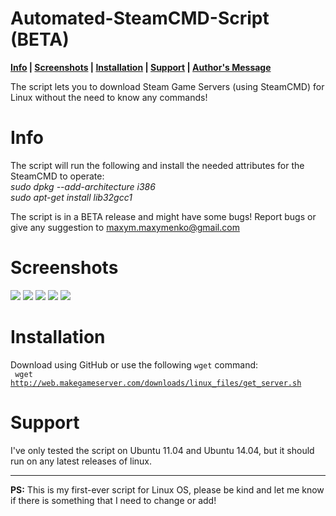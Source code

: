 Automated-SteamCMD-Script (BETA)
=========================

<b><a href="#Info">Info</a> | <a href="#Screenshots">Screenshots</a> | <a href="#Installation">Installation</a> | <a href="#Support">Support</a> | <a href="#Support">Author's Message</a></b>

The script lets you to download Steam Game Servers (using SteamCMD) for Linux without the need to know any commands!<br>

Info
=========================
The script will run the following and install the needed attributes for the SteamCMD to operate:<br>
<i> sudo dpkg --add-architecture i386 </i><br>
<i> sudo apt-get install lib32gcc1 </i><br>

The script is in a BETA release and might have some bugs! Report bugs or give any suggestion to maxym.maxymenko@gmail.com

Screenshots
=========================
<img src="http://img.f-i-h.info/automated-steamcmd-script/1.png" width="auto" height="auto" >
<img src="http://img.f-i-h.info/automated-steamcmd-script/2.png" width="auto" height="auto" >
<img src="http://img.f-i-h.info/automated-steamcmd-script/3.png" width="auto" height="auto" >
<img src="http://img.f-i-h.info/automated-steamcmd-script/4.png" width="auto" height="auto" >
<img src="http://img.f-i-h.info/automated-steamcmd-script/5.png" width="auto" height="auto" >

Installation
=========================
Download using GitHub or use the following <code>wget</code> command:<br>
<code> wget http://web.makegameserver.com/downloads/linux_files/get_server.sh </code>

Support
=========================
I've only tested the script on Ubuntu 11.04 and Ubuntu 14.04, but it should run on any latest releases of linux.

-------------------------------------------------------------------------------------------------------------------------

<b>PS:</b> This is my first-ever script for Linux OS, please be kind and let me know if there is something that I need to change or add!
